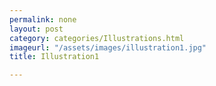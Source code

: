 ```yaml
---
permalink: none
layout: post
category: categories/Illustrations.html
imageurl: "/assets/images/illustration1.jpg"
title: Illustration1

---
```

